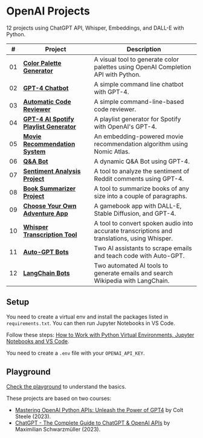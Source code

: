 # OpenAI Projects

12 projects using ChatGPT API, Whisper, Embeddings, and DALL-E with Python.

| #   | Project                                                                           | Description                                                                                  |
| --- | --------------------------------------------------------------------------------- | -------------------------------------------------------------------------------------------- |
| 01  | [**Color Palette Generator**](01-color-palette-generator)                         | A visual tool to generate color palettes using OpenAI Completion API with Python.            |
| 02  | [**GPT-4 Chatbot**](02-gpt-4-chatbot)                                             | A simple command line chatbot with GPT-4.                                                    |
| 03  | [**Automatic Code Reviewer**](03-automatic-code-reviewer)                         | A simple command-line-based code reviewer.                                                   |
| 04  | [**GPT-4 AI Spotify Playlist Generator**](04-gpt-4-ai-spotify-playlist-generator) | A playlist generator for Spotify with OpenAI's GPT-4.                                        |
| 05  | [**Movie Recommendation System**](05-movie-recommendation-system)                 | An embedding-powered movie recommendation algorithm using Nomic Atlas.                       |
| 06  | [**Q&A Bot**](06-qa-bot)                                                          | A dynamic Q&A Bot using GPT-4.                                                               |
| 07  | [**Sentiment Analysis Project**](07-sentiment-analysis-project)                   | A tool to analyze the sentiment of Reddit comments using GPT-4.                              |
| 08  | [**Book Summarizer Project**](08-book-summarizer-project)                         | A tool to summarize books of any size into a couple of paragraphs.                           |
| 09  | [**Choose Your Own Adventure App**](09-choose-your-own-adventure)                 | A gamebook app with DALL-E, Stable Diffusion, and GPT-4.                                     |
| 10  | [**Whisper Transcription Tool**](10-whisper-transcription-tool)                   | A tool to convert spoken audio into accurate transcriptions and translations, using Whisper. |
| 11  | [**Auto-GPT Bots**](11-auto-gpt-bots)                                             | Two AI assistants to scrape emails and teach code with Auto-GPT.                             |
| 12  | [**LangChain Bots**](12-langchain-bots)                                           | Two automated AI tools to generate emails and search Wikipedia with LangChain.               |

## Setup

You need to create a virtual env and install the packages listed in `requirements.txt`. You can then run Jupyter Notebooks in VS Code.

Follow these steps: [How to Work with Python Virtual Environments, Jupyter Notebooks and VS Code](https://python.plainenglish.io/how-to-work-with-python-virtual-environments-jupyter-notebooks-and-vs-code-536fac3d93a1).

You need to create a `.env` file with your `OPENAI_API_KEY`.

## Playground

[Check the playground](playground/) to understand the basics.

These projects are based on two courses:

- [Mastering OpenAI Python APIs: Unleash the Power of GPT4](https://www.udemy.com/course/mastering-openai/) by Colt Steele (2023).
- [ChatGPT - The Complete Guide to ChatGPT & OpenAI APIs](https://www.udemy.com/course/chatgpt-bard-bing-complete-guide-to-chatgpt-openai-apis/) by Maximilian Schwarzmüller (2023).
